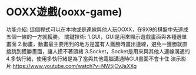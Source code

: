 # OOXX遊戲(ooxx-game)
功能介紹:
這個程式可以在本地或是連線與他人玩OOXX，在9X9的棋盤中先連成五個一線的一方就獲勝。
關鍵技術:
1.GUI，GUI是用來顯示遊戲畫面與各種選單畫面
2.動畫，動畫最主要用到的地方是當有人獲勝時畫出連線，避免一獲勝就直接跳到獲勝畫面，讓人摸不著頭緒
3.Socket，Socket是用來與其他人連線溝通的
4.多執行緒，使用多執行緒是為了當與其他電腦溝通時GUI畫面不會卡住
演示影片:https://www.youtube.com/watch?v=NW5jCvJaXXg
